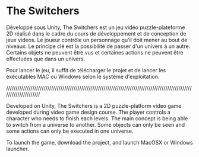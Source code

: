 # The Switchers

Développé sous Unity, The Switchers est un jeu vidéo puzzle-plateforme 2D réalisé dans le cadre du cours de développement et de conception de jeux vidéos.
Le joueur contrôle un personnage qu'il doit mener au bout de niveaux.
Le principe clé est la possibilité de passer d'un univers à un autre.
Certains objets ne peuvent être vus et certaines actions ne peuvent être effectuées que dans un univers.

Pour lancer le jeu, il suffit de télécharger le projet et de lancer les exécutables MAC ou Windows selon le système d'exploitation.

/////////////////////////////////////////////////////////////////////////////////////////////////////////////////////

Developed on Unity, The Switchers is a 2D puzzle-platform video game developed during video game design course.
The player controls a character who needs to finish each levels.
The main concept is being able to switch from a universe to another.
Some objects can only be seen and some actions can only be executed in one universe.

To launch the game, download the project, and launch MacOSX or Windows launcher.

